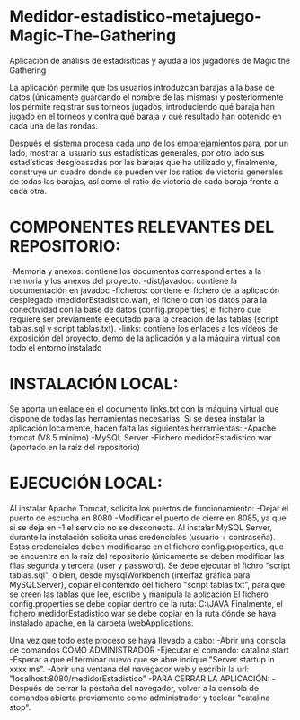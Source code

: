 # Medidor-estadistico-metajuego-Magic-The-Gathering
Aplicación de análisis de estadísiticas y ayuda a los jugadores de Magic the Gathering

La aplicación permite que los usuarios introduzcan barajas a la base de datos (únicamente guardando el nombre de las mismas) y posteriormente los permite
registrar sus torneos jugados, introduciendo qué baraja han jugado en el torneos y contra qué baraja y qué resultado han obtenido en cada una de las rondas.

Después el sistema procesa cada uno de los emparejamientos para, por un lado, mostrar al usuario sus estadísticas generales, por otro lado sus estadísticas
desgloasadas por las barajas que ha utilizado y, finalmente, construye un cuadro donde se pueden ver los ratios de victoria generales de todas las barajas, así
como el ratio de victoria de cada baraja frente a cada otra.

# COMPONENTES RELEVANTES DEL REPOSITORIO:
-Memoria y anexos: contiene los documentos correspondientes a la memoria y los anexos del proyecto.
-dist/javadoc: contiene la documentación en javadoc
-ficheros: contiene el fichero de la aplicación desplegado (medidorEstadistico.war),
           el fichero con los datos para la conectividad con la base de datos (config.properties)
           el fichero que requiere ser previamente ejecutado para la creacion de las tablas (script tablas.sql y script tablas.txt).
-links: contiene los enlaces a los vídeos de exposición del proyecto, demo de la aplicación y a la máquina virtual con todo el entorno instalado


# INSTALACIÓN LOCAL:
Se aporta un enlace en el documento links.txt con la máquina virtual que dispone de todas las herramientas necesarias.
Si se desea instalar la aplicación localmente, hacen falta las siguientes herramientas:
-Apache tomcat (V8.5 mínimo)
-MySQL Server
-Fichero medidorEstadistico.war (aportado en la raíz del repositorio)

# EJECUCIÓN LOCAL:
Al instalar Apache Tomcat, solicita los puertos de funcionamiento:
  -Dejar el puerto de escucha en 8080
  -Modificar el puerto de cierre en 8085, ya que si se deja en -1 el servicio no se desconecta.
Al instalar MySQL Server, durante la instalación solicita unas credenciales (usuario + contraseña).
Estas credenciales deben modificarse en el fichero config.properties, que se encuentra en la raíz del repositorio 
 (únicamente se deben modificar las filas segunda y tercera (user y password).
Se debe ejecutar el fichro "script tablas.sql", o bien, desde mysqlWorkbench (interfaz gráfica para MySQLServer), copiar el contenido del fichero
 "script tablas.txt", para que se creen las tablas que lee, escribe y manipula la aplicación
El fichero config.properties se debe copiar dentro de la ruta: C:\JAVA
Finalmente, el fichero medidorEstadistico.war se debe copiar en la ruta dónde se haya instalado apache, en la carpeta \webApplications.

Una vez que todo este proceso se haya llevado a cabo:
  -Abrir una consola de comandos COMO ADMINISTRADOR
  -Ejecutar el comando: catalina start
  -Esperar a que el terminar nuevo que se abre indique "Server startup in xxxx ms".
  -Abrir una ventana del navegador web y escribir la url: "localhost:8080/medidorEstadistico"
  -PARA CERRAR LA APLICACIÓN:
    -Después de cerrar la pestaña del navegador, volver a la consola de comandos abierta previamente como administrador y teclear "catalina stop".
